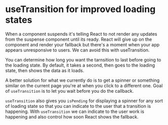# useTransition for improved loading states

When a component suspends it's telling React to not render any updates from the suspense component until its ready. React will give up on the component and render your fallback but there's a moment when your app appears unresponsive to users. We can avoid this with useTransition.

You can determine how long you want the tarnsition to last before going to the loading state. By default, it takes a second, then goes to the loading state, then shows the data as it loads. 

A better solution for what we currently do is to get a spinner or something similar on the current page you're at when you click to a different one. Goal of `useTransition` is to let you wait before you do the callback. 

`useTransition` also gives you `isPending` for displaying a spinner for any sort of loading state so that you can indicate to the user that a transition is happening. With `useTransition` we can indicate to the user work is happening and also control how soon React shows the fallback.